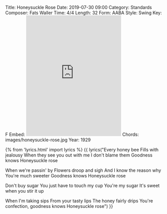 Title: Honeysuckle Rose
Date: 2019-07-30 09:00
Category: Standards
Composer: Fats Waller
Time: 4/4
Length: 32
Form: AABA
Style: Swing
Key: F
Embed: <iframe src="https://open.spotify.com/embed/user/thatdavidmiller/playlist/03vUdCStxI7W1891tliLF5" width="300" height="380" frameborder="0" allowtransparency="true" allow="encrypted-media"></iframe>
Chords: images/honeysuckle-rose.jpg
Year: 1929

{% from 'lyrics.html' import lyrics %}
{{ lyrics("Every honey bee
Fills with jealousy
When they see you out with me
I don't blame them
Goodness knows
Honeysuckle rose

When we're passin' by
Flowers droop and sigh
And I know the reason why
You're much sweeter
Goodness knows
Honeysuckle rose

Don't buy sugar
You just have to touch my cup
You're my sugar
It's sweet when you stir it up

When I'm taking sips
From your tasty lips
The honey fairly drips
You're confection, goodness knows
Honeysuckle rose") }}
